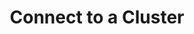 ---
title: Connect to a Cluster
description: Learn how to connect to a Pachyderm cluster. 
author:
tags: ["guides-user", "clusters" ]
categories:
series: 
seriesPart: 
date:
weight: 
---